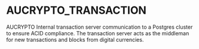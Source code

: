 # AUCRYPTO_TRANSACTION
AUCRYPTO Internal transaction server communication to a Postgres cluster to ensure ACID compliance. The transaction server acts as the middleman for new transactions and blocks from digital currencies.